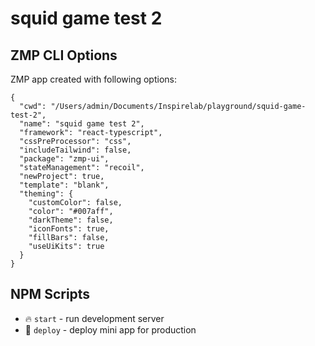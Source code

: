 # squid game test 2

## ZMP CLI Options

ZMP app created with following options:

```
{
  "cwd": "/Users/admin/Documents/Inspirelab/playground/squid-game-test-2",
  "name": "squid game test 2",
  "framework": "react-typescript",
  "cssPreProcessor": "css",
  "includeTailwind": false,
  "package": "zmp-ui",
  "stateManagement": "recoil",
  "newProject": true,
  "template": "blank",
  "theming": {
    "customColor": false,
    "color": "#007aff",
    "darkTheme": false,
    "iconFonts": true,
    "fillBars": false,
    "useUiKits": true
  }
}
```

## NPM Scripts

* 🔥 `start` - run development server
* 🙏 `deploy` - deploy mini app for production
